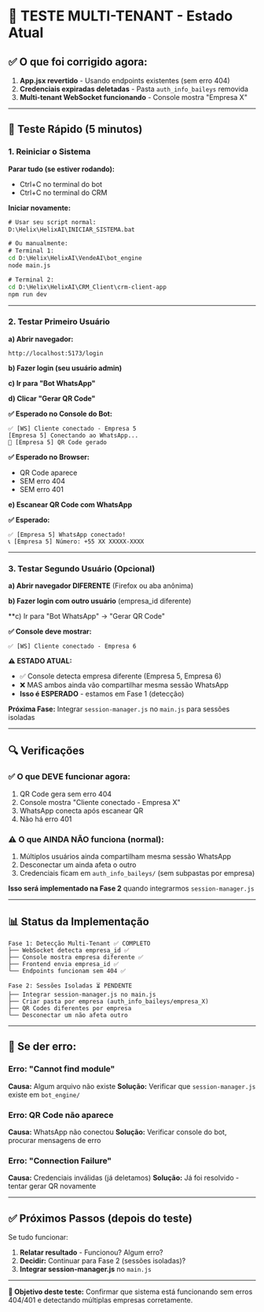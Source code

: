 # 🧪 TESTE MULTI-TENANT - Estado Atual

## ✅ O que foi corrigido agora:

1. **App.jsx revertido** - Usando endpoints existentes (sem erro 404)
2. **Credenciais expiradas deletadas** - Pasta `auth_info_baileys` removida
3. **Multi-tenant WebSocket funcionando** - Console mostra "Empresa X"

---

## 🚀 Teste Rápido (5 minutos)

### 1. Reiniciar o Sistema

**Parar tudo (se estiver rodando):**
- Ctrl+C no terminal do bot
- Ctrl+C no terminal do CRM

**Iniciar novamente:**
```cmd
# Usar seu script normal:
D:\Helix\HelixAI\INICIAR_SISTEMA.bat

# Ou manualmente:
# Terminal 1:
cd D:\Helix\HelixAI\VendeAI\bot_engine
node main.js

# Terminal 2:
cd D:\Helix\HelixAI\CRM_Client\crm-client-app
npm run dev
```

---

### 2. Testar Primeiro Usuário

**a) Abrir navegador:**
```
http://localhost:5173/login
```

**b) Fazer login (seu usuário admin)**

**c) Ir para "Bot WhatsApp"**

**d) Clicar "Gerar QR Code"**

**✅ Esperado no Console do Bot:**
```
✅ [WS] Cliente conectado - Empresa 5
[Empresa 5] Conectando ao WhatsApp...
📱 [Empresa 5] QR Code gerado
```

**✅ Esperado no Browser:**
- QR Code aparece
- SEM erro 404
- SEM erro 401

**e) Escanear QR Code com WhatsApp**

**✅ Esperado:**
```
✅ [Empresa 5] WhatsApp conectado!
📞 [Empresa 5] Número: +55 XX XXXXX-XXXX
```

---

### 3. Testar Segundo Usuário (Opcional)

**a) Abrir navegador DIFERENTE** (Firefox ou aba anônima)

**b) Fazer login com outro usuário** (empresa_id diferente)

**c) Ir para "Bot WhatsApp" → "Gerar QR Code"

**✅ Console deve mostrar:**
```
✅ [WS] Cliente conectado - Empresa 6
```

**⚠️ ESTADO ATUAL:**
- ✅ Console detecta empresa diferente (Empresa 5, Empresa 6)
- ❌ MAS ambos ainda vão compartilhar mesma sessão WhatsApp
- **Isso é ESPERADO** - estamos em Fase 1 (detecção)

**Próxima Fase:** Integrar `session-manager.js` no `main.js` para sessões isoladas

---

## 🔍 Verificações

### ✅ O que DEVE funcionar agora:

1. QR Code gera sem erro 404
2. Console mostra "Cliente conectado - Empresa X"
3. WhatsApp conecta após escanear QR
4. Não há erro 401

### ⚠️ O que AINDA NÃO funciona (normal):

1. Múltiplos usuários ainda compartilham mesma sessão WhatsApp
2. Desconectar um ainda afeta o outro
3. Credenciais ficam em `auth_info_baileys/` (sem subpastas por empresa)

**Isso será implementado na Fase 2** quando integrarmos `session-manager.js`

---

## 📊 Status da Implementação

```
Fase 1: Detecção Multi-Tenant ✅ COMPLETO
├── WebSocket detecta empresa_id ✅
├── Console mostra empresa diferente ✅
├── Frontend envia empresa_id ✅
└── Endpoints funcionam sem 404 ✅

Fase 2: Sessões Isoladas ⏳ PENDENTE
├── Integrar session-manager.js no main.js
├── Criar pasta por empresa (auth_info_baileys/empresa_X)
├── QR Codes diferentes por empresa
└── Desconectar um não afeta outro
```

---

## 🐛 Se der erro:

### Erro: "Cannot find module"
**Causa:** Algum arquivo não existe
**Solução:** Verificar que `session-manager.js` existe em `bot_engine/`

### Erro: QR Code não aparece
**Causa:** WhatsApp não conectou
**Solução:** Verificar console do bot, procurar mensagens de erro

### Erro: "Connection Failure"
**Causa:** Credenciais inválidas (já deletamos)
**Solução:** Já foi resolvido - tentar gerar QR novamente

---

## ✅ Próximos Passos (depois do teste)

Se tudo funcionar:

1. **Relatar resultado** - Funcionou? Algum erro?
2. **Decidir:** Continuar para Fase 2 (sessões isoladas)?
3. **Integrar session-manager.js** no `main.js`

---

**🎯 Objetivo deste teste:**
Confirmar que sistema está funcionando sem erros 404/401 e detectando múltiplas empresas corretamente.
